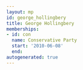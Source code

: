 ```yaml
---
layout: mp
id: george_hollingbery
title: George Hollingbery
memberships:
- id: con
  name: Conservative Party
  start: '2010-06-08'
  end: 
autogenerated: true
---
```

